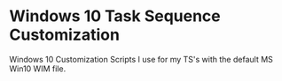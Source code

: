 # Windows 10 Task Sequence Customization
Windows 10 Customization Scripts I use for my TS's with the default MS Win10 WIM file.

